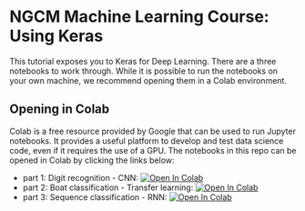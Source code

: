 # NGCM Machine Learning Course: Using Keras 

This tutorial exposes you to Keras for Deep Learning. There are a three notebooks to work through. While it is possible to run the notebooks on your own machine, we recommend opening them in a Colab environment.

## Opening in Colab

Colab is a free resource provided by Google that can be used to run Jupyter notebooks. It provides a useful platform to develop and test data science code, even if it requires the use of a GPU. The notebooks in this repo can be opened in Colab by clicking the links below:

- part 1: Digit recognition - CNN: [![Open In Colab](https://colab.research.google.com/assets/colab-badge.svg)](https://colab.research.google.com/github/jonhare/NGCM_MachineLearningCourse/blob/master/tutorials/Keras/part1/part1-tutorial.ipynb)
- part 2: Boat classification - Transfer learning: [![Open In Colab](https://colab.research.google.com/assets/colab-badge.svg)](https://colab.research.google.com/github/jonhare/NGCM_MachineLearningCourse/blob/master/tutorials/Keras/part2/part2-tutorial.ipynb)
- part 3: Sequence classification - RNN: [![Open In Colab](https://colab.research.google.com/assets/colab-badge.svg)](https://colab.research.google.com/github/jonhare/NGCM_MachineLearningCourse/blob/master/tutorials/Keras/part3/part3-tutorial.ipynb)
